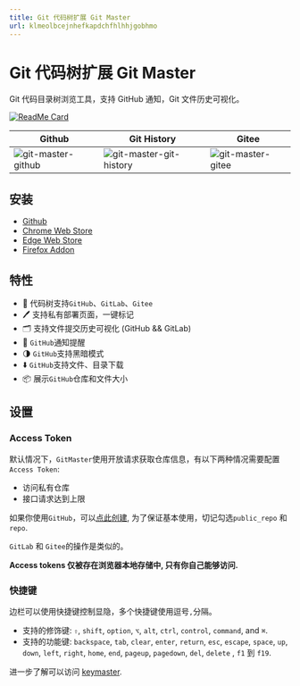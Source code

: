 ```yaml
---
title: Git 代码树扩展 Git Master
url: klmeolbcejnhefkapdchfhlhhjgobhmo
---
```


# Git 代码树扩展 Git Master

Git 代码目录树浏览工具，支持 GitHub 通知，Git 文件历史可视化。

[![ReadMe Card](https://github-readme-stats.vercel.app/api/pin/?username=ineo6&repo=git-master&show_owner=true&locale&hide_border)](https://github.com/ineo6/git-master)

| Github                                                                   | Git History                                                                        | Gitee                                                                  |
| ------------------------------------------------------------------------ | ---------------------------------------------------------------------------------- | ---------------------------------------------------------------------- |
| ![git-master-github](https://img.zxj.guru/2020/06/git-master-github.png) | ![git-master-git-history](https://img.zxj.guru/2020/06/git-master-git-history.png) | ![git-master-gitee](https://img.zxj.guru/2020/06/git-master-gitee.png) |

## 安装

- [Github](https://github.com/ineo6/git-master)
- [Chrome Web Store](https://chrome.google.com/webstore/detail/git-master/klmeolbcejnhefkapdchfhlhhjgobhmo)
- [Edge Web Store](https://microsoftedge.microsoft.com/addons/detail/pcpkfgepcjdmdfelbabogmgoadgmiocg)
- [Firefox Addon](https://addons.mozilla.org/zh-CN/firefox/addon/git-master/)

## 特性

- 🚀 代码树支持`GitHub`、`GitLab`、`Gitee`
- 🖊️ 支持私有部署页面，一键标记
- 🗂️ 支持文件提交历史可视化 (GitHub && GitLab)
- 🔔 `GitHub`通知提醒
- 🌗 `GitHub`支持黑暗模式
- ⬇️ `GitHub`支持文件、目录下载
- 📦 展示`GitHub`仓库和文件大小

## 设置

### Access Token

默认情况下，`GitMaster`使用开放请求获取仓库信息，有以下两种情况需要配置`Access Token`:

- 访问私有仓库
- 接口请求达到上限

如果你使用`GitHub`，可以[点此创建](https://github.com/settings/tokens/new?scopes=repo&description=Git%20Master%20extension), 为了保证基本使用，切记勾选`public_repo` 和 `repo`.

`GitLab` 和 `Gitee`的操作是类似的。

**Access tokens 仅被存在浏览器本地存储中, 只有你自己能够访问.**

### 快捷键

边栏可以使用快捷键控制显隐，多个快捷键使用逗号`,`分隔。

- 支持的修饰键: `⇧`, `shift`, `option`, `⌥`, `alt`, `ctrl`, `control`, `command`, and `⌘`.
- 支持的功能键: `backspace`, `tab`, `clear`, `enter`, `return`, `esc`, `escape`, `space`, `up`, `down`, `left`, `right`, `home`, `end`, `pageup`, `pagedown`, `del`, `delete` , `f1` 到 `f19`.

进一步了解可以访问 [keymaster](https://github.com/madrobby/keymaster#supported-keys).
